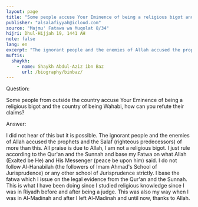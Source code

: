 ```yaml
---
layout: page
title: "Some people accuse Your Eminence of being a religious bigot and the country of being Wahabi"
publisher: "alsalafiyyah@icloud.com"
source: "Majmu' Fatawa wa Muqolat 8/34"
hijri: Dhul-Hijjah 19, 1441 AH
note: false
lang: en
excerpt: "The ignorant people and the enemies of Allah accused the prophets and the Salaf (righteous predecessors) of more than this."
muftis:
  shaykh: 
    - name: Shaykh Abdul-Aziz ibn Baz
      url: /biography/binbaz/
---
```


Question: 

Some people from outside the country accuse Your Eminence of being a religious bigot and the country of being Wahabi, how can you refute their claims?

Answer: 

I did not hear of this but it is possible. The ignorant people and the enemies of Allah accused the prophets and the Salaf (righteous predecessors) of more than this. All praise is due to Allah, I am not a religious bigot. I just rule according to the Qur'an and the Sunnah and base my Fatwa on what Allah (Exalted be He) and His Messenger (peace be upon him) said. I do not follow Al-Hanabilah (the followers of Imam Ahmad's School of Jurisprudence) or any other school of Jurisprudence strictly. I base the fatwa which I issue on the legal evidence from the Qur'an and the Sunnah. This is what I have been doing since I studied religious knowledge since I was in Riyadh before and after being a judge. This was also my way when I was in Al-Madinah and after I left Al-Madinah and until now, thanks to Allah.

